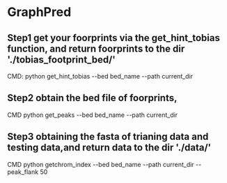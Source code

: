 # GraphPred
## Step1 get your foorprints via the get_hint_tobias function, and return foorprints to the dir './tobias_footprint_bed/'
CMD: python get_hint_tobias --bed bed_name --path current_dir
## Step2 obtain the bed file of foorprints,
CMD python get_peaks --bed bed_name --path current_dir
## Step3 obtaining the fasta of trianing data and testing data,and return data to the dir './data/'
CMD python getchrom_index --bed bed_name --path current_dir --peak_flank 50


